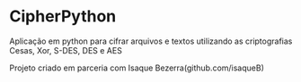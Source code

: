 # CipherPython

Aplicação em python para cifrar arquivos e textos utilizando as criptografias Cesas, Xor, S-DES, DES e AES

Projeto criado em parceria com Isaque Bezerra(github.com/isaqueB)
